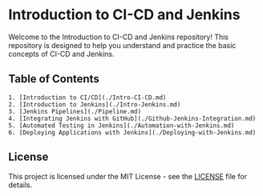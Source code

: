 # Introduction to CI-CD and Jenkins

Welcome to the Introduction to CI-CD and Jenkins repository! This repository is designed to help you understand and practice the basic concepts of CI-CD and Jenkins.

## Table of Contents
    1. [Introduction to CI/CD](./Intro-CI-CD.md)
    2. [Introduction to Jenkins](./Intro-Jenkins.md)
    3. [Jenkins Pipelines](./Pipeline.md)
    4. [Integrating Jenkins with GitHub](./Github-Jenkins-Integration.md)
    5. [Automated Testing in Jenkins](./Automation-with-Jenkins.md)
    6. [Deploying Applications with Jenkins](./Deploying-with-Jenkins.md)

## License
This project is licensed under the MIT License - see the [LICENSE](./LICENSE) file for details.